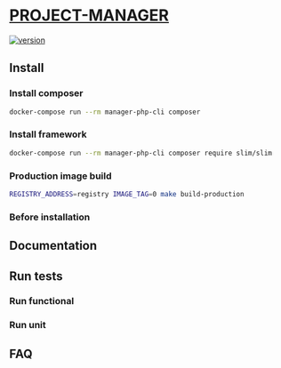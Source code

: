 # [PROJECT-MANAGER](https://localhost)

[![version][version-badge]][CHANGELOG]

## Install

### Install composer
```bash
docker-compose run --rm manager-php-cli composer
```

### Install framework
```bash
docker-compose run --rm manager-php-cli composer require slim/slim
```

### Production image build
```bash
REGISTRY_ADDRESS=registry IMAGE_TAG=0 make build-production
```

### Before installation

## Documentation

## Run tests

### Run functional

### Run unit

## FAQ

[CHANGELOG]: ./CHANGELOG.md
[version-badge]: https://img.shields.io/badge/version-0.0.2-blue.svg